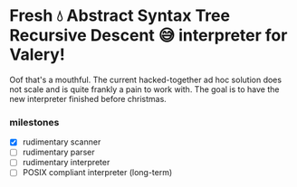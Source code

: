 # Fresh 💧 Abstract Syntax Tree Recursive Descent 😅 interpreter for Valery!

Oof that's a mouthful. The current hacked-together ad hoc solution does not scale and is quite frankly a pain to work with. The goal is to have the new interpreter finished before christmas.

### milestones
- [x] rudimentary scanner
- [ ] rudimentary parser
- [ ] rudimentary interpreter
- [ ] POSIX compliant interpreter (long-term)
